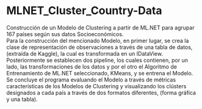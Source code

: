 # MLNET_Cluster_Country-Data
Construcción de un Modelo de Clustering a partir de ML.NET para agrupar 167 países según sus datos Socioeconómicos.  
Para la construcción del mencionado Modelo, en primer lugar, se crea la clase de representación de observaciones a través de una tabla de datos, (extraída de Kaggle), la cual es transformada en un IDataView.  
Posteriormente se establecen dos pipeline, los cuales contienen, por un lado, las transformaciones de los datos y por el otro el Algoritmo de Entrenamiento de ML.NET seleccionado, KMeans, y se entrena el Modelo.  
Se concluye el programa evaluando el Modelo a través de métricas características de los Modelos de Clustering y visualizando los clústers designados a cada país a través de dos formatos diferentes, (forma gráfica y una tabla). 
